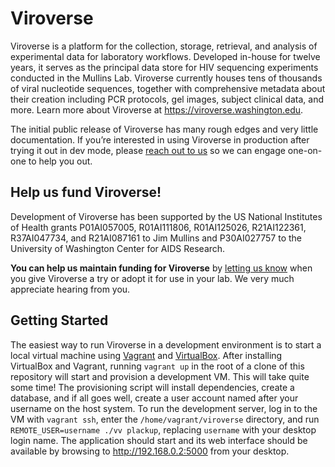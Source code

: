 # Viroverse

Viroverse is a platform for the collection, storage, retrieval, and
analysis of experimental data for laboratory workflows. Developed
in-house for twelve years, it serves as the principal data store for HIV
sequencing experiments conducted in the Mullins Lab. Viroverse currently
houses tens of thousands of viral nucleotide sequences, together with
comprehensive metadata about their creation including PCR protocols, gel
images, subject clinical data, and more. Learn more about Viroverse at
<https://viroverse.washington.edu>.

The initial public release of Viroverse has many rough edges and very
little documentation. If you’re interested in using Viroverse in
production after trying it out in dev mode, please [reach out to
us](mailto:mullspt+cfar@uw.edu?subject=Viroverse) so we can engage
one-on-one to help you out.

## Help us fund Viroverse!

Development of Viroverse has been supported by the US National Institutes of
Health grants P01AI057005, R01AI111806, R01AI125026, R21AI122361, R37AI047734,
and R21AI087161 to Jim Mullins and P30AI027757 to the University of Washington
Center for AIDS Research.

**You can help us maintain funding for Viroverse** by [letting us
know](mailto:mullspt+cfar@uw.edu?subject=Viroverse) when you give Viroverse a
try or adopt it for use in your lab. We very much appreciate hearing from you.

## Getting Started

The easiest way to run Viroverse in a development environment is to start a
local virtual machine using [Vagrant](https://www.vagrantup.com) and
[VirtualBox](https://www.virtualbox.org). After installing VirtualBox and
Vagrant, running `vagrant up` in the root of a clone of this repository will
start and provision a development VM. This will take quite some time! The
provisioning script will install dependencies, create a database, and if all
goes well, create a user account named after your username on the host system.
To run the development server, log in to the VM with `vagrant ssh`, enter the
`/home/vagrant/viroverse` directory, and run `REMOTE_USER=username ./vv
plackup`, replacing `username` with your desktop login name. The application
should start and its web interface should be available by browsing to
<http://192.168.0.2:5000> from your desktop.
